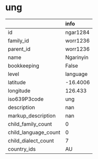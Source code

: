 # ung
|                      | info      |
|:---------------------|:----------|
| id                   | ngar1284  |
| family_id            | worr1236  |
| parent_id            | worr1236  |
| name                 | Ngarinyin |
| bookkeeping          | False     |
| level                | language  |
| latitude             | -16.4006  |
| longitude            | 126.433   |
| iso639P3code         | ung       |
| description          | nan       |
| markup_description   | nan       |
| child_family_count   | 0         |
| child_language_count | 0         |
| child_dialect_count  | 7         |
| country_ids          | AU        |